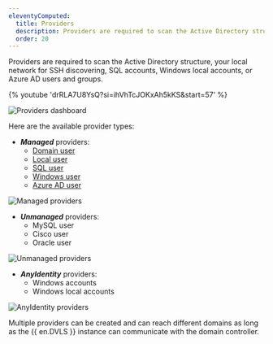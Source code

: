 ```yaml
---
eleventyComputed:
  title: Providers
  description: Providers are required to scan the Active Directory structure, your local network for SSH discovering, SQL accounts, Windows local accounts, or Azure AD users and groups.
  order: 20
---
```

Providers are required to scan the Active Directory structure, your local network for SSH discovering, SQL accounts, Windows local accounts, or Azure AD users and groups.

{% youtube 'drRLA7U8YsQ?si=ihVhTcJOKxAh5kKS&amp;start=57' %}

![Providers dashboard](https://webdevolutions.azureedge.net/docs/en/server/ServerOp8140.png)

Here are the available provider types:

* ***Managed*** providers:
  * [Domain user](/server/privileged-access-management/providers/domain-provider/)
  * [Local user](/server/privileged-access-management/providers/local-ssh-provider/)
  * [SQL user](/server/privileged-access-management/providers/sql-server-provider/)
  * [Windows user](/server/privileged-access-management/providers/windows-users-provider/)
  * [Azure AD user](/server/privileged-access-management/providers/azure-ad-user-provider/)

![Managed providers](https://webdevolutions.azureedge.net/docs/en/server/ServerOp2107.png)

* ***Unmanaged*** providers:
  * MySQL user
  * Cisco user
  * Oracle user

![Unmanaged providers](https://webdevolutions.azureedge.net/docs/en/server/ServerOp2108.png)

* ***AnyIdentity*** providers:
  * Windows accounts
  * Windows local accounts

![AnyIdentity providers](https://webdevolutions.azureedge.net/docs/en/server/ServerOp2109.png)

Multiple providers can be created and can reach different domains as long as the {{ en.DVLS }} instance can communicate with the domain controller.
